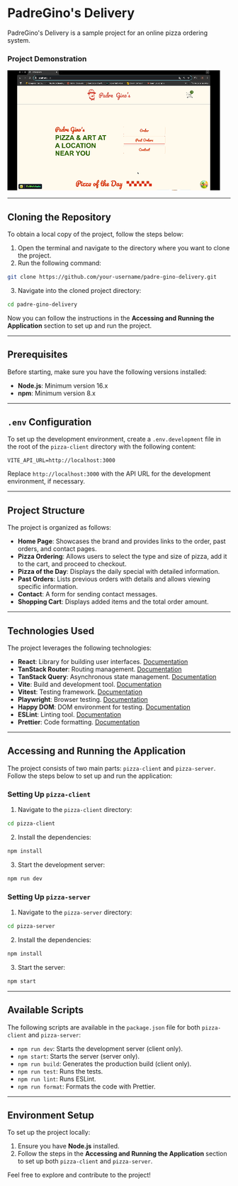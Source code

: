 # PadreGino's Delivery

PadreGino's Delivery is a sample project for an online pizza ordering system.

### Project Demonstration

![Project Demonstration](/screenshots/Padre%20GIno's.gif)

---

## Cloning the Repository

To obtain a local copy of the project, follow the steps below:

1. Open the terminal and navigate to the directory where you want to clone the project.
2. Run the following command:

```bash
git clone https://github.com/your-username/padre-gino-delivery.git
```

3. Navigate into the cloned project directory:

```bash
cd padre-gino-delivery
```

Now you can follow the instructions in the **Accessing and Running the Application** section to set up and run the project.

---

## Prerequisites

Before starting, make sure you have the following versions installed:

- **Node.js**: Minimum version 16.x
- **npm**: Minimum version 8.x

---

## `.env` Configuration

To set up the development environment, create a `.env.development` file in the root of the `pizza-client` directory with the following content:

```env
VITE_API_URL=http://localhost:3000
```

Replace `http://localhost:3000` with the API URL for the development environment, if necessary.

---

## Project Structure

The project is organized as follows:

- **Home Page**: Showcases the brand and provides links to the order, past orders, and contact pages.
- **Pizza Ordering**: Allows users to select the type and size of pizza, add it to the cart, and proceed to checkout.
- **Pizza of the Day**: Displays the daily special with detailed information.
- **Past Orders**: Lists previous orders with details and allows viewing specific information.
- **Contact**: A form for sending contact messages.
- **Shopping Cart**: Displays added items and the total order amount.

---

## Technologies Used

The project leverages the following technologies:

- **React**: Library for building user interfaces. [Documentation](https://react.dev/)
- **TanStack Router**: Routing management. [Documentation](https://tanstack.com/router)
- **TanStack Query**: Asynchronous state management. [Documentation](https://tanstack.com/query)
- **Vite**: Build and development tool. [Documentation](https://vitejs.dev/)
- **Vitest**: Testing framework. [Documentation](https://vitest.dev/)
- **Playwright**: Browser testing. [Documentation](https://playwright.dev/)
- **Happy DOM**: DOM environment for testing. [Documentation](https://github.com/capricorn86/happy-dom)
- **ESLint**: Linting tool. [Documentation](https://eslint.org/)
- **Prettier**: Code formatting. [Documentation](https://prettier.io/)

---

## Accessing and Running the Application

The project consists of two main parts: `pizza-client` and `pizza-server`. Follow the steps below to set up and run the application:

### Setting Up `pizza-client`

1. Navigate to the `pizza-client` directory:

```bash
cd pizza-client
```

2. Install the dependencies:

```bash
npm install
```

3. Start the development server:

```bash
npm run dev
```

### Setting Up `pizza-server`

1. Navigate to the `pizza-server` directory:

```bash
cd pizza-server
```

2. Install the dependencies:

```bash
npm install
```

3. Start the server:

```bash
npm start
```

---

## Available Scripts

The following scripts are available in the `package.json` file for both `pizza-client` and `pizza-server`:

- `npm run dev`: Starts the development server (client only).
- `npm start`: Starts the server (server only).
- `npm run build`: Generates the production build (client only).
- `npm run test`: Runs the tests.
- `npm run lint`: Runs ESLint.
- `npm run format`: Formats the code with Prettier.

---

## Environment Setup

To set up the project locally:

1. Ensure you have **Node.js** installed.
2. Follow the steps in the **Accessing and Running the Application** section to set up both `pizza-client` and `pizza-server`.

Feel free to explore and contribute to the project!
